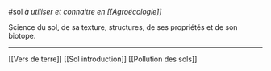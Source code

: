 #sol
*à utiliser et connaitre en [[Agroécologie]]*

Science du sol, de sa texture, structures, de ses propriétés et de son biotope.


___
[[Vers de terre]]
[[Sol introduction]]
[[Pollution des sols]]
